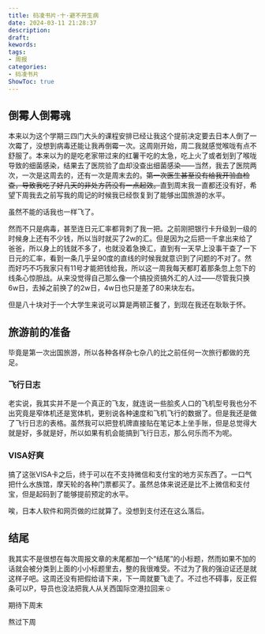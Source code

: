 ```yaml
---
title: 码凌书片·十·避不开生病
date: 2024-03-11 21:28:37
description: 
draft: 
kewords: 
tags:
- 周报
categories:
- 码凌书片
ShowToc: true
---
```


## 倒霉人倒霉魂

本来以为这个学期三四门大头的课程安排已经让我这个提前决定要去日本人倒了一次霉了，没想到病毒还能让我再倒霉一次。这周刚开始，周二我就感觉喉咙有点不舒服了。本来以为的是吃老家带过来的红薯干吃的太急，吃上火了或者划到了喉咙导致的细菌感染，结果去了医院验了血却没查出细菌感染——当然，我去了医院两次，一次是这周去的，还有一次是周末去的。~~第一次医生甚至没有给我开验血检查，导致我吃了好几天的非处方药没有一点起效。~~直到周末我一直都还没有好，希望下周我去之前写我的周记的时候我已经恢复到了能够出国旅游的水平。

虽然不能的话我也一样飞了。

然而不只是病毒，甚至连日元汇率都背刺了我一把。之前刚把银行卡升级到一级的时候身上还有不少钱，所以当时就买了2w的汇。但是因为之后把一千拿出来给了爸爸，所以身上的钱就不多了，也就没着急换汇，直到有一天早上没事干查了一下日元的汇率，看到一条几乎呈90度的直线的时候我就意识到了问题的不对了。然而好巧不巧我家只有11号才能把钱给我，所以这一周我每天都盯着那条忽上忽下的线条心惊胆战。从来没觉得自己那么像一个搞投资搞外汇的人过——尽管我只换6w日，去掉之前换了的2w日，4w日也只是差了80来块左右。

但是八十块对于一个大学生来说可以算是两顿正餐了，到现在我还在耿耿于怀。

## 旅游前的准备

毕竟是第一次出国旅游，所以各种各样杂七杂八的比之前任何一次旅行都做的充足。

### 飞行日志

老实说，我其实并不是一个真正的飞友，就连说一些脍炙人口的飞机型号我也分不出究竟是窄体机还是宽体机，更别说各种速度和飞机飞行的数据了。但是我还是做了飞行日志的表格。虽然我可以把登机牌直接贴在笔记本上坐手账，但是总觉得大就是好，多就是好，所以如果有机会能搞到飞行日志，那么何乐而不为呢。

### VISA好爽

搞了这张VISA卡之后，终于可以在不支持微信和支付宝的地方买东西了。一口气把什么水族馆，摩天轮的各种门票都买了。虽然总体来说还是比不上微信和支付宝，但是起码到了能够提前预定的水平。

唉，日本人软件和网页做的烂就算了。没想到支付还在这么落后。

## 结尾

我其实不是很想在每次周报文章的末尾都加一个“结尾”的小标题，然而如果不加的话就会被分类到上面的小小标题里去，整的我很难受。不过为了我的强迫证还是就这样子吧。这周还没有把假给请下来，下一周就要飞走了。不过也不碍事，反正假条可以P，导员也没法把我人从关西国际空港拉回来☺️

期待下周末

熬过下周